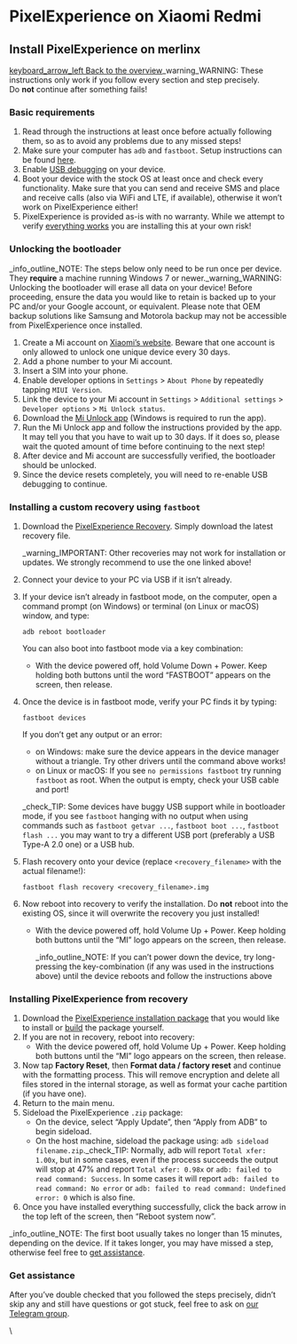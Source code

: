 # PixelExperience on Xiaomi Redmi

## Install PixelExperience on merlinx <a href="#install-pixelexperience-on-merlinx" id="install-pixelexperience-on-merlinx"></a>

[keyboard\_arrow\_left Back to the overview](https://wiki.pixelexperience.org/devices/merlinx)_warning_WARNING: These instructions only work if you follow every section and step precisely.\
Do **not** continue after something fails!

### Basic requirements

1. Read through the instructions at least once before actually following them, so as to avoid any problems due to any missed steps!
2. Make sure your computer has `adb` and `fastboot`. Setup instructions can be found [here](https://wiki.pixelexperience.org/help/adb-fastboot-guide/).
3. Enable [USB debugging](https://wiki.pixelexperience.org/help/adb-fastboot-guide/#setting-up-adb) on your device.
4. Boot your device with the stock OS at least once and check every functionality. Make sure that you can send and receive SMS and place and receive calls (also via WiFi and LTE, if available), otherwise it won’t work on PixelExperience either!
5. PixelExperience is provided as-is with no warranty. While we attempt to verify [everything works](https://github.com/PixelExperience/docs/blob/master/device\_requirements.md) you are installing this at your own risk!

### Unlocking the bootloader

_info\_outline_NOTE: The steps below only need to be run once per device. They **require** a machine running Windows 7 or newer._warning_WARNING: Unlocking the bootloader will erase all data on your device! Before proceeding, ensure the data you would like to retain is backed up to your PC and/or your Google account, or equivalent. Please note that OEM backup solutions like Samsung and Motorola backup may not be accessible from PixelExperience once installed.

1. Create a Mi account on [Xiaomi’s website](https://global.account.xiaomi.com/pass/register). Beware that one account is only allowed to unlock one unique device every 30 days.
2. Add a phone number to your Mi account.
3. Insert a SIM into your phone.
4. Enable developer options in `Settings` > `About Phone` by repeatedly tapping `MIUI Version`.
5. Link the device to your Mi account in `Settings` > `Additional settings` > `Developer options` > `Mi Unlock status`.
6. Download the [Mi Unlock app](https://en.miui.com/unlock/download\_en.html) (Windows is required to run the app).
7. Run the Mi Unlock app and follow the instructions provided by the app. It may tell you that you have to wait up to 30 days. If it does so, please wait the quoted amount of time before continuing to the next step!
8. After device and Mi account are successfully verified, the bootloader should be unlocked.
9. Since the device resets completely, you will need to re-enable USB debugging to continue.

### Installing a custom recovery using `fastboot`

1.  Download the [PixelExperience Recovery](https://download.pixelexperience.org/merlinx). Simply download the latest recovery file.

    _warning_IMPORTANT: Other recoveries may not work for installation or updates. We strongly recommend to use the one linked above!
2. Connect your device to your PC via USB if it isn’t already.
3.  If your device isn’t already in fastboot mode, on the computer, open a command prompt (on Windows) or terminal (on Linux or macOS) window, and type:

    ```
    adb reboot bootloader
    ```

    You can also boot into fastboot mode via a key combination:

    * With the device powered off, hold Volume Down + Power. Keep holding both buttons until the word “FASTBOOT” appears on the screen, then release.
4.  Once the device is in fastboot mode, verify your PC finds it by typing:

    ```
    fastboot devices
    ```

    If you don’t get any output or an error:

    * on Windows: make sure the device appears in the device manager without a triangle. Try other drivers until the command above works!
    * on Linux or macOS: If you see `no permissions fastboot` try running `fastboot` as root. When the output is empty, check your USB cable and port!

    _check_TIP: Some devices have buggy USB support while in bootloader mode, if you see `fastboot` hanging with no output when using commands such as `fastboot getvar ...`, `fastboot boot ...`, `fastboot flash ...` you may want to try a different USB port (preferably a USB Type-A 2.0 one) or a USB hub.
5.  Flash recovery onto your device (replace `<recovery_filename>` with the actual filename!):

    ```
    fastboot flash recovery <recovery_filename>.img
    ```
6. Now reboot into recovery to verify the installation. Do **not** reboot into the existing OS, since it will overwrite the recovery you just installed!
   *   With the device powered off, hold Volume Up + Power. Keep holding both buttons until the “MI” logo appears on the screen, then release.

       _info\_outline_NOTE: If you can’t power down the device, try long-pressing the key-combination (if any was used in the instructions above) until the device reboots and follow the instructions above

### Installing PixelExperience from recovery

1. Download the [PixelExperience installation package](https://download.pixelexperience.org/merlinx) that you would like to install or [build](https://wiki.pixelexperience.org/devices/merlinx/build) the package yourself.
2. If you are not in recovery, reboot into recovery:
   * With the device powered off, hold Volume Up + Power. Keep holding both buttons until the “MI” logo appears on the screen, then release.
3. Now tap **Factory Reset**, then **Format data / factory reset** and continue with the formatting process. This will remove encryption and delete all files stored in the internal storage, as well as format your cache partition (if you have one).
4. Return to the main menu.
5. Sideload the PixelExperience `.zip` package:
   * On the device, select “Apply Update”, then “Apply from ADB” to begin sideload.
   * On the host machine, sideload the package using: `adb sideload filename.zip`._check_TIP: Normally, adb will report `Total xfer: 1.00x`, but in some cases, even if the process succeeds the output will stop at 47% and report `Total xfer: 0.98x` or `adb: failed to read command: Success`. In some cases it will report `adb: failed to read command: No error` or `adb: failed to read command: Undefined error: 0` which is also fine.
6. Once you have installed everything successfully, click the back arrow in the top left of the screen, then “Reboot system now”.

_info\_outline_NOTE: The first boot usually takes no longer than 15 minutes, depending on the device. If it takes longer, you may have missed a step, otherwise feel free to [get assistance](https://wiki.pixelexperience.org/devices/merlinx/install/#get-assistance).

### Get assistance

After you’ve double checked that you followed the steps precisely, didn’t skip any and still have questions or got stuck, feel free to ask on [our Telegram group](https://t.me/pixelexperiencechat).

\
